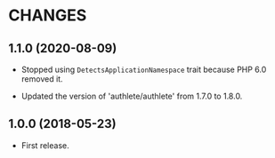 CHANGES
=======

1.1.0 (2020-08-09)
------------------

- Stopped using `DetectsApplicationNamespace` trait because PHP 6.0 removed it.

- Updated the version of 'authlete/authlete' from 1.7.0 to 1.8.0.

1.0.0 (2018-05-23)
------------------

- First release.
